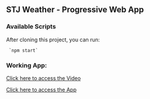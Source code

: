 ## STJ Weather - Progressive Web App
 
### Available Scripts

After cloning this project, you can run:

     `npm start`

### Working App:

  [Click here to access the Video](https://drive.google.com/file/d/1AfdCcsCChztII4lRcEpIgVvLHrbfo1zi/view?usp=sharing)

  [Click here to access the App](https://stj-app.netlify.app/)
